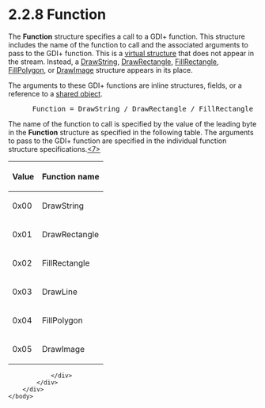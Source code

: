 <html dir="LTR" xmlns:mshelp="http://msdn.microsoft.com/mshelp" xmlns:ddue="http://ddue.schemas.microsoft.com/authoring/2003/5" xmlns:xlink="http://www.w3.org/1999/xlink" xmlns:tool="http://www.microsoft.com/tooltip">
    <head>
        <meta http-equiv="Content-Type" content="text/html; CHARSET=utf-8"></meta>
        <meta name="save" content="history"></meta>
        <title>2.2.8 Function</title>
        <xml>
            <mshelp:toctitle title="2.2.8 Function"></mshelp:toctitle>
            <mshelp:rltitle title="[MS-RGDI]: Function"></mshelp:rltitle>
            <mshelp:keyword index="A" term="f9e8e623-fd12-490d-8812-df029ad8fbda"></mshelp:keyword>
            <mshelp:attr name="DCSext.ContentType" value="open specification"></mshelp:attr>
            <mshelp:attr name="AssetID" value="f9e8e623-fd12-490d-8812-df029ad8fbda"></mshelp:attr>
            <mshelp:attr name="TopicType" value="kbRef"></mshelp:attr>
            <mshelp:attr name="DCSext.Title" value="[MS-RGDI]: Function" />
        </xml>
    </head>
    <body>
        <div id="header">
            <h1 class="heading">2.2.8 Function</h1>
        </div>
        <div id="mainSection">
            <div id="mainBody">
                <div id="allHistory" class="saveHistory"></div>
                <div id="sectionSection0" class="section" name="collapseableSection">
                    

<p>The <b>Function</b> structure specifies a call to a GDI+
function. This structure includes the name of the function to call and the
associated arguments to pass to the GDI+ function. This is a <a href="557e6223-9107-4be3-9f7c-b83beb5d16fc.htm#gt_50923bd8-78ce-4160-8990-ebc8d77a7031">virtual structure</a> that does
not appear in the stream. Instead, a <a href="0b5f755c-8307-49f0-b612-3b3d7ded7bd7.htm">DrawString</a>, <a href="bf0f62f3-b544-49ec-b077-03822ae15f16.htm">DrawRectangle</a>, <a href="c569c07f-c3c2-4ab5-8b03-d31f7a5cf448.htm">FillRectangle</a>, <a href="a4d45498-9c3f-4386-b39d-1e77e24f334f.htm">FillPolygon</a>, or <a href="75813eb9-9e68-44bc-88de-f383d4715000.htm">DrawImage</a> structure
appears in its place.</p>

<p>The arguments to these GDI+ functions are inline structures,
fields, or a reference to a <a href="557e6223-9107-4be3-9f7c-b83beb5d16fc.htm#gt_dd28a39f-3fcb-41fc-810a-f64a77573327">shared
object</a>.</p>

<dl>
<dd>
<div><pre> Function = DrawString / DrawRectangle / FillRectangle / DrawLine / FillPolygon / DrawImage
</pre></div>
</dd></dl>

<p>The name of the function to call is specified by the value
of the leading byte in the <b>Function</b> structure as specified in the
following table. The arguments to pass to the GDI+ function are specified in
the individual function structure specifications.<a id="Appendix_A_Target_7"></a><a href="5f16d945-e8a0-4cc3-9547-1c8f3e568219.htm#Appendix_A_7" aria-label="Product behavior note 7">&lt;7&gt;</a></p>

<table>
 <thead>
  <tr>
   <th>
   <p>Value</p>
   </th>
   <th>
   <p>Function name</p>
   </th>
  </tr>
 </thead>
 <tr>
  <td>
  <p>0x00</p>
  </td>
  <td>
  <p>DrawString</p>
  </td>
 </tr>
 <tr>
  <td>
  <p>0x01</p>
  </td>
  <td>
  <p>DrawRectangle</p>
  </td>
 </tr>
 <tr>
  <td>
  <p>0x02</p>
  </td>
  <td>
  <p>FillRectangle</p>
  </td>
 </tr>
 <tr>
  <td>
  <p>0x03</p>
  </td>
  <td>
  <p>DrawLine</p>
  </td>
 </tr>
 <tr>
  <td>
  <p>0x04</p>
  </td>
  <td>
  <p>FillPolygon</p>
  </td>
 </tr>
 <tr>
  <td>
  <p>0x05</p>
  </td>
  <td>
  <p>DrawImage</p>
  </td>
 </tr>
</table>

<p> </p>


                </div>
            </div>
        </div>
    </body>
</html>